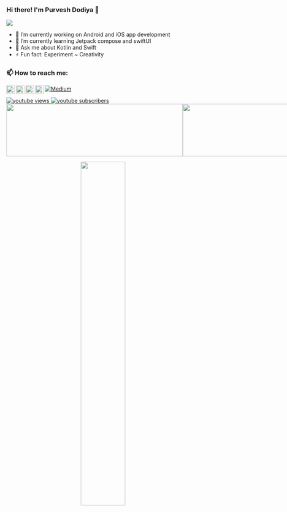 ### Hi there! I'm Purvesh Dodiya 👋

![](https://komarev.com/ghpvc/?username=Purvesh-Dodiya&color=blue&style=flat)

- 🔭 I’m currently working on Android and iOS app development
- 🌱 I’m currently learning Jetpack compose and swiftUI
- 💬 Ask me about Kotlin and Swift
- ⚡ Fun fact: Experiment ~ Creativity

### 📫 How to reach me:

<a href="https://github.com/purvesh-d">
  <img align="left" alt="Purvesh Dodiya | Github" width="22px" src="https://raw.githubusercontent.com/peterthehan/peterthehan/master/assets/github.svg" />
</a>
<a href="https://twitter.com/Purvesh__Dodiya">
  <img align="left" alt="Purvesh Dodiya | Twitter" width="22px" src="https://raw.githubusercontent.com/peterthehan/peterthehan/master/assets/twitter.svg" />
</a>
<a href="https://www.linkedin.com/in/purveshdodiya">
  <img align="left" alt="Purvesh Dodiya" width="22px" src="https://raw.githubusercontent.com/peterthehan/peterthehan/master/assets/linkedin.svg" />
</a>
<a href="https://stackoverflow.com/users/15556864/purvesh-dodiya">
  <img align="left" alt="Purvesh Dodiya's StackOverflow" width="22px" src="https://upload.wikimedia.org/wikipedia/commons/e/ef/Stack_Overflow_icon.svg" />
</a>

<p><a href="https://purvesh-dodiya.medium.com" target="_blank"><img alt="Medium" src="https://img.shields.io/badge/medium-%2312100E.svg?&style=for-the-badge&logo=medium&logoColor=white" /></a>
</p>

<a href="https://www.youtube.com/channel/UC5l0vGph53QqGX5PgG1yong">
 <img alt="youtube views" src="https://github-readme-youtube-stats.herokuapp.com/views/index.php?id=UC5l0vGph53QqGX5PgG1yong&key=AIzaSyBoMZ5UvdsPx9A7jfKyopsq0T_VLF0jjnU&label=Views&label=View+Count&style=for-the-badge&color=blue&labelColor=0b689d"/>
</a>

<a href="https://www.youtube.com/channel/UC5l0vGph53QqGX5PgG1yong">
 <img alt="youtube subscribers" src="https://github-readme-youtube-stats.herokuapp.com/subscribers/index.php?id=UC5l0vGph53QqGX5PgG1yong&key=AIzaSyBoMZ5UvdsPx9A7jfKyopsq0T_VLF0jjnU&label=Subscribers&style=for-the-badge&color=red&labelColor=ce4630"/>
</a>

<div>
<div style="width:100%;display:flex;align-items:center;justify-content:space-around">
<img height="137px" width="460px" src="https://github-readme-stats.vercel.app/api?username=Purvesh-Dodiya&hide_title=true&hide_border=true&show_icons=true&include_all_commits=true&count_private=true&line_height=21&text_color=000&icon_color=000&bg_color=0,ea6161,ffc64d,fffc4d,52fa5a&theme=graywhite" />
<img height="137px" width="415px" src="https://github-readme-stats.vercel.app/api/top-langs/?username=Purvesh-Dodiya&hide=html&hide_title=true&hide_border=true&layout=compact&langs_count=6&exclude_repo=comp426,Redventures-Movie-Quotes&text_color=000&icon_color=fff&bg_color=0,52fa5a,4dfcff,c64dff&theme=graywhite" />
</div>
<p align="center">
  <a href="https://github.com/Purvesh-Dodiya"><span>
    <img width="48%" src="https://github-readme-streak-stats.herokuapp.com/?user=Purvesh-Dodiya&theme=radical" />
    </span></a>
</p>
</div>
